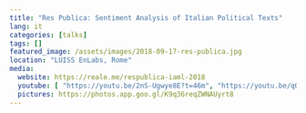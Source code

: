 ```yaml
---
title: "Res Publica: Sentiment Analysis of Italian Political Texts"
lang: it
categories: [talks]
tags: []
featured_image: /assets/images/2018-09-17-res-publica.jpg
location: "LUISS EnLabs, Rome"
media:
  website: https://reale.me/respublica-iaml-2018 
  youtube: [ "https://youtu.be/2nS-Ugwye8E?t=46m", "https://youtu.be/qQs9lKlOxTI" ]
  pictures: https://photos.app.goo.gl/K9q36reqZWNAUyrt8
---
```

